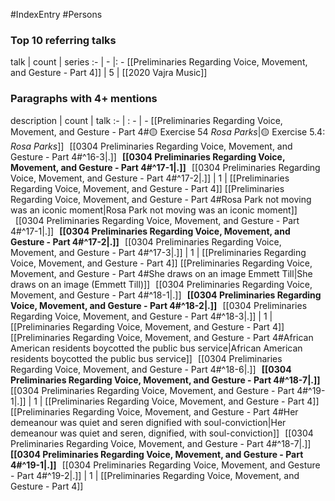 #IndexEntry #Persons

### Top 10 referring talks
talk | count | series
:- | - |: -
[[Preliminaries Regarding Voice, Movement, and Gesture - Part 4]] | 5 | [[2020 Vajra Music]]

### Paragraphs with 4+ mentions
description | count | talk
:- | : - | -
[[Preliminaries Regarding Voice, Movement, and Gesture - Part 4#🟡 Exercise 54 _Rosa Parks_\|🟡 Exercise 5.4: _Rosa Parks_]] &nbsp;&nbsp;[[0304 Preliminaries Regarding Voice, Movement, and Gesture - Part 4#^16-3\|.]] &nbsp; **[[0304 Preliminaries Regarding Voice, Movement, and Gesture - Part 4#^17-1\|.]]** &nbsp; [[0304 Preliminaries Regarding Voice, Movement, and Gesture - Part 4#^17-2\|.]] | 1 | [[Preliminaries Regarding Voice, Movement, and Gesture - Part 4]]
[[Preliminaries Regarding Voice, Movement, and Gesture - Part 4#Rosa Park not moving was an iconic moment\|Rosa Park not moving was an iconic moment]] &nbsp;&nbsp;[[0304 Preliminaries Regarding Voice, Movement, and Gesture - Part 4#^17-1\|.]] &nbsp; **[[0304 Preliminaries Regarding Voice, Movement, and Gesture - Part 4#^17-2\|.]]** &nbsp; [[0304 Preliminaries Regarding Voice, Movement, and Gesture - Part 4#^17-3\|.]] | 1 | [[Preliminaries Regarding Voice, Movement, and Gesture - Part 4]]
[[Preliminaries Regarding Voice, Movement, and Gesture - Part 4#She draws on an image Emmett Till\|She draws on an image (Emmett Till)]] &nbsp;&nbsp;[[0304 Preliminaries Regarding Voice, Movement, and Gesture - Part 4#^18-1\|.]] &nbsp; **[[0304 Preliminaries Regarding Voice, Movement, and Gesture - Part 4#^18-2\|.]]** &nbsp; [[0304 Preliminaries Regarding Voice, Movement, and Gesture - Part 4#^18-3\|.]] | 1 | [[Preliminaries Regarding Voice, Movement, and Gesture - Part 4]]
[[Preliminaries Regarding Voice, Movement, and Gesture - Part 4#African American residents boycotted the public bus service\|African American residents boycotted the public bus service]] &nbsp;&nbsp;[[0304 Preliminaries Regarding Voice, Movement, and Gesture - Part 4#^18-6\|.]] &nbsp; **[[0304 Preliminaries Regarding Voice, Movement, and Gesture - Part 4#^18-7\|.]]** &nbsp; [[0304 Preliminaries Regarding Voice, Movement, and Gesture - Part 4#^19-1\|.]] | 1 | [[Preliminaries Regarding Voice, Movement, and Gesture - Part 4]]
[[Preliminaries Regarding Voice, Movement, and Gesture - Part 4#Her demeanour was quiet and seren dignified with soul-conviction\|Her demeanour was quiet and seren, dignified, with soul-conviction]] &nbsp;&nbsp;[[0304 Preliminaries Regarding Voice, Movement, and Gesture - Part 4#^18-7\|.]] &nbsp; **[[0304 Preliminaries Regarding Voice, Movement, and Gesture - Part 4#^19-1\|.]]** &nbsp; [[0304 Preliminaries Regarding Voice, Movement, and Gesture - Part 4#^19-2\|.]] | 1 | [[Preliminaries Regarding Voice, Movement, and Gesture - Part 4]]

